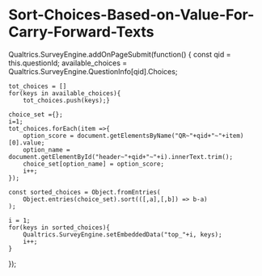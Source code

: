 # Sort-Choices-Based-on-Value-For-Carry-Forward-Texts

Qualtrics.SurveyEngine.addOnPageSubmit\(function\(\) { const qid = this.questionId; available\_choices = Qualtrics.SurveyEngine.QuestionInfo\[qid\].Choices;

```text
tot_choices = []
for(keys in available_choices){
    tot_choices.push(keys);}

choice_set ={};
i=1;
tot_choices.forEach(item =>{ 
    option_score = document.getElementsByName("QR~"+qid+"~"+item)[0].value;
    option_name = document.getElementById("header~"+qid+"~"+i).innerText.trim();
    choice_set[option_name] = option_score;
    i++;
});

const sorted_choices = Object.fromEntries(
    Object.entries(choice_set).sort(([,a],[,b]) => b-a)
);

i = 1;
for(keys in sorted_choices){
    Qualtrics.SurveyEngine.setEmbeddedData("top_"+i, keys);
    i++;
}
```

}\);

